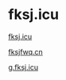# fksj.icu
[fksj.icu](https://fksj.icu/)

[fksjfwq.cn](https://fksjfwq.cn/)

[g.fksj.icu](https://g.fksj.icu/)
